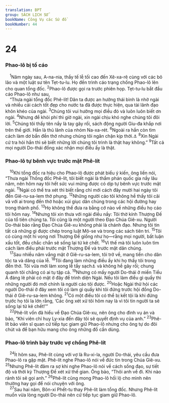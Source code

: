 ```yaml
---
translation: BPT
group: SÁCH LỊCH SỬ
bookName: Công Vụ các Sứ đồ 
bookNumber: 44
---
```


<div class="title"><h1>24</h1><h3>Phao-lô bị tố cáo</h3></div>
<span class="verse cong_24_1"> <sup>1</sup>Năm ngày sau, A-na-nia, thầy tế lễ tối cao đến Xê-xa-rê cùng với các bô lão và một luật sư tên Tẹt-tu-lu. Họ đến trình cáo trạng chống Phao-lô lên cho quan tổng đốc.</span>
<span class="verse cong_24_2"><sup>2</sup>Phao-lô được gọi ra trước phiên họp. Tẹt-tu-lu bắt đầu cáo Phao-lô như sau,<br/> “Thưa ngài tổng đốc Phê-lít! Dân ta được an hưởng thái bình là nhờ ngài và nhiều cải cách tốt đẹp cho nước ta đã được thực hiện, qua tài lãnh đạo khôn khéo của ngài.</span>
<span class="verse cong_24_3"><sup>3</sup>Chúng tôi vui hưởng mọi điều đó và luôn luôn biết ơn ngài.</span>
<span class="verse cong_24_4"><sup>4</sup>Nhưng để khỏi phí thì giờ ngài, xin ngài chịu khó nghe chúng tôi đôi lời.</span>
<span class="verse cong_24_5"><sup>5</sup>Chúng tôi thấy tên nầy là tay gây rối, sách động người Giu-đa khắp nơi trên thế giới. Hắn là thủ lãnh của nhóm Na-xa-rét.</span>
<span class="verse cong_24_6"><sup>6</sup>Ngoài ra hắn còn tìm cách làm dơ bẩn đền thờ nhưng chúng tôi ngăn chận kịp thời.<a data-toggle="tooltip" data-placement="bottom" title="Vài bản Hi-lạp thêm câu 6b-8a: “Và chúng tôi định xử hắn theo luật chúng tôi. Nhưng sĩ quan Ly-xia đến cướp hắn khỏi tay chúng tôi. Ly-xia ra lệnh cho những người của ông ta đến trình diện Ngài để tố cáo chúng tôi.”">⚓</a></span>
<span class="verse cong_24_8"><sup>8</sup>Xin Ngài cứ tra hỏi hắn thì sẽ biết những lời chúng tôi trình là thật hay không.”</span>
<span class="verse cong_24_9"><sup>9</sup>Tất cả mọi người Do-thái đồng xác nhận mọi điều ấy là thật.<br/></span>
<div class="title"><h3>Phao-lô tự bênh vực trước mặt Phê-lít</h3></div>
<span class="verse cong_24_10"> <sup>10</sup>Khi tổng đốc ra hiệu cho Phao-lô được phát biểu ý kiến, ông liền nói, “Thưa ngài Thống đốc Phê-lít, tôi biết ngài là thẩm phán quốc gia nầy lâu năm, nên hôm nay tôi hết sức vui mừng được có dịp tự bênh vực trước mặt ngài.</span>
<span class="verse cong_24_11"><sup>11</sup>Ngài có thể tra xét thì biết rằng chỉ mới cách đây mười hai ngày tôi đến Giê-ru-sa-lem thờ phụng.</span>
<span class="verse cong_24_12"><sup>12</sup>Những người cáo tôi không hề thấy tôi cãi vã với ai trong đền thờ hoặc xúi giục dân chúng trong các hội đường hay trong thành phố.</span>
<span class="verse cong_24_13"><sup>13</sup>Họ không thể đưa ra bằng cớ nào về những điều họ cáo tôi hôm nay.</span>
<span class="verse cong_24_14"><sup>14</sup>Nhưng tôi xin thưa với ngài điều nầy: Tôi thờ kính Thượng Đế của tổ tiên chúng ta. Tôi cũng là một người theo Đạo Chúa Giê-xu. Người Do-thái bảo rằng Đạo Chúa Giê-xu không phải là chánh đạo. Nhưng tôi tin tất cả những gì được chép trong luật Mô-se và trong các sách tiên tri.</span>
<span class="verse cong_24_15"><sup>15</sup>Tôi có cùng một hi vọng nơi Thượng Đế giống như họ—rằng mọi người, bất luận xấu tốt, đều chắc chắn sẽ sống lại từ kẻ chết.</span>
<span class="verse cong_24_16"><sup>16</sup>Vì thế mà tôi luôn luôn tìm cách làm điều phải trước mặt Thượng Đế và trước mặt dân chúng.<br/></span>
<span class="verse cong_24_17"> <sup>17</sup>Sau nhiều năm vắng mặt ở Giê-ru-sa-lem, tôi trở về, mang tiền cho dân tộc ta và dâng của lễ.</span>
<span class="verse cong_24_18"><sup>18</sup>Tôi đang làm những điều ấy khi họ thấy tôi trong đền thờ. Tôi vừa mới làm xong lễ tẩy sạch<a data-toggle="tooltip" data-placement="bottom" title="Những nghi thức đặc biệt người Do-thái dùng để kết thúc lời hứa nguyện Na-xi-rê.">⚓</a> và không hề gây rối; chung quanh tôi chẳng có ai tụ tập cả.</span>
<span class="verse cong_24_19"><sup>19</sup>Nhưng có mấy người Do-thái ở miền Tiểu Á đáng lẽ phải có mặt ở đây để trình diện Ngài. Nếu tôi làm điều gì quấy thì những người đó mới chính là người cáo tôi được.</span>
<span class="verse cong_24_20"><sup>20</sup>Hoặc Ngài thử hỏi các người Do-thái ở đây xem tôi có làm gì quấy khi tôi đứng trước hội đồng Do-thái ở Giê-ru-sa-lem không.</span>
<span class="verse cong_24_21"><sup>21</sup>Có một điều tôi có thể bị kết tội là khi đứng trước họ tôi la lớn rằng, ‘Các ông xét xử tôi hôm nay là vì tôi tin người ta sẽ sống lại từ kẻ chết!’”<br/></span>
<span class="verse cong_24_22"> <sup>22</sup>Phê-lít vốn đã hiểu về Đạo Chúa Giê-xu, nên ông cho đình vụ án và bảo, “Khi viên chỉ huy Ly-xia đến đây tôi sẽ quyết định vụ của anh.”</span>
<span class="verse cong_24_23"><sup>23</sup>Phê-lít bảo viên sĩ quan cứ tiếp tục giam giữ Phao-lô nhưng cho ông tự do đôi chút và để bạn hữu mang cho ông những đồ cần dùng.<br/></span>
<div class="title"><h3>Phao-lô trình bày trước vợ chồng Phê-lít</h3></div>
<span class="verse cong_24_24"> <sup>24</sup>Ít hôm sau, Phê-lít cùng với vợ là Ru-xi-la, người Do-thái, yêu cầu đưa Phao-lô ra gặp mặt. Phê-lít nghe Phao-lô nói về đức tin trong Chúa Giê-xu.</span>
<span class="verse cong_24_25"><sup>25</sup>Nhưng Phê-lít đâm ra sợ khi nghe Phao-lô nói về cách sống đạo, sự tiết độ và thời kỳ Thượng Đế xét xử thế gian. Ông bảo, “Thôi anh về đi. Khi nào rảnh tôi sẽ gọi anh.”</span>
<span class="verse cong_24_26"><sup>26</sup>Phê-lít cũng mong Phao-lô hối lộ cho mình nên thường hay gọi để nói chuyện với ông.<br/></span>
<span class="verse cong_24_27"> <sup>27</sup>Sau hai năm, Bôn-xi Phết-tu thay Phê-lít làm tổng đốc. Nhưng Phê-lít muốn vừa lòng người Do-thái nên cứ tiếp tục giam giữ Phao-lô.<br/></span>
